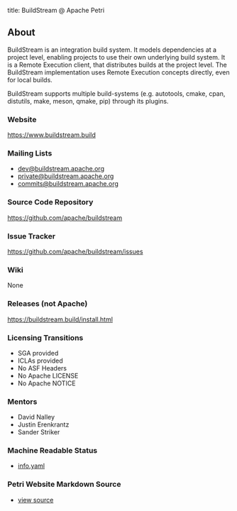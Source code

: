 title: BuildStream @ Apache Petri
<!-- Licensed under ALv2 -->

## About

BuildStream is an integration build system.
It models dependencies at a project level, enabling projects to use their own underlying build system.
It is a Remote Execution client, that distributes builds at the project level.
The BuildStream implementation uses Remote Execution concepts directly, even for local builds.

BuildStream supports multiple build-systems (e.g. autotools, cmake, cpan, distutils, make, meson, qmake, pip)
through its plugins.

### Website

https://www.buildstream.build

### Mailing Lists

- dev@buildstream.apache.org
- private@buildstream.apache.org
- commits@buildstream.apache.org

### Source Code Repository

https://github.com/apache/buildstream

### Issue Tracker

https://github.com/apache/buildstream/issues

### Wiki

None

### Releases (not Apache)

https://buildstream.build/install.html

### Licensing Transitions

- SGA provided
- ICLAs provided
- No ASF Headers
- No Apache LICENSE
- No Apache NOTICE

### Mentors

* David Nalley
* Justin Erenkrantz
* Sander Striker

### Machine Readable Status

- [info.yaml](https://github.com/apache/petri/blob/master/info.yaml)

### Petri Website Markdown Source

- [view source](https://github.com/apache/petri/blob/master/content/pages/buildstream.md)
